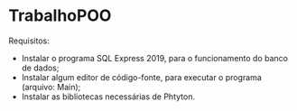 # TrabalhoPOO

Requisitos:

- Instalar o programa SQL Express 2019, para o funcionamento do banco de dados;
- Instalar algum editor de código-fonte, para executar o programa (arquivo: Main);
- Instalar as bibliotecas necessárias de Phtyton.
